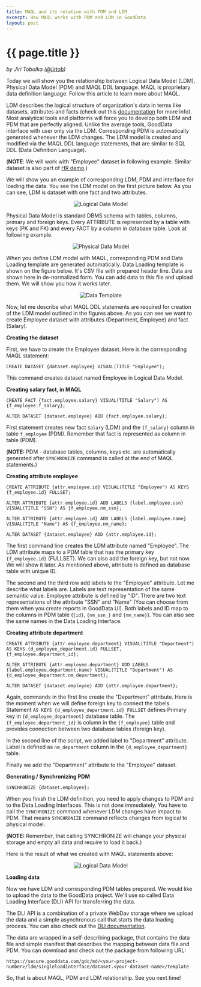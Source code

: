 ```yaml
---
title: MAQL and its relation with PDM and LDM
excerpt: How MAQL works with PDM and LDM in GoodData
layout: post
---
```


# {{ page.title }}
_by Jiri Tobolka ([@jirtob](http://twitter.com/jirtob))_

Today we will show you the relationship between Logical Data Model (LDM), Physical Data Model (PDM) and MAQL DDL language. MAQL is proprietary data definition language. Follow this article to learn more about MAQL.

LDM describes the logical structure of organization's data in terms like datasets, attributes and facts (check out this [documentation](http://developer.gooddata.com/api/maql-ddl.html) for more info). Most analytical tools and platforms will force you to develop both LDM and PDM that are perfectly aligned. Unlike the average tools, GoodData interface with user only via the LDM. Corresponding PDM is automatically generated whenever the LDM changes. The LDM model is created and modified via the MAQL DDL language statements, that are similar to SQL DDL (Data Definition Language).

(**NOTE**: We will work with "Employee" dataset in following example. Similar dataset is also part of [HR demo](http://developer.gooddata.com/gooddata-cl/examples/hr/).)

We will show you an example of corresponding LDM, PDM and interface for loading the data. You see the LDM model on the first picture below. As you can see, LDM is dataset with one fact and two attributes.

<p>
<center><img src="{{ site.root }}/images/posts/ldm-model.png" alt="Logical Data Model"></center>
</p>

Physical Data Model is standard DBMS schema with tables, columns, primary and foreign keys. Every ATTRIBUTE is represented by a table with keys (PK and FK) and every FACT by a column in database table. Look at following example. 

<p>
<center><img src="{{ site.root }}/images/posts/pdm-model.png" alt="Physical Data Model"></center>
</p>

When you define LDM model with MAQL, corresponding PDM and Data Loading template are generated automatically. Data Loading template is shown on the figure below. It's CSV file with prepared header line. Data are shown here in de-normalized form. You can add data to this file and upload them. We will show you how it works later. 

<p>
<center><img src="{{ site.root }}/images/posts/data-template.png" alt="Data Template"></center>
</p>

Now, let me describe what MAQL DDL statements are required for creation of the LDM model outlined in the figures above. As you can see we want to create Employee dataset with attributes (Department, Employee) and fact (Salary).

**Creating the dataset**

First, we have to create the Employee dataset. Here is the corresponding MAQL statement:

`CREATE DATASET {dataset.employee} VISUAL(TITLE "Employee");`

This command creates dataset named Employee in Logical Data Model.

**Creating salary fact, in MAQL**

`CREATE FACT {fact.employee.salary} VISUAL(TITLE "Salary") AS {f_employee.f_salary};`

`ALTER DATASET {dataset.employee} ADD {fact.employee.salary};`

First statement creates new fact `Salary` (LDM) and the `{f_salary}` column in table `f_employee` (PDM). Remember that fact is represented as column in table (PDM).

(**NOTE:** PDM - database tables, columns, keys etc. are automatically generated after `SYNCHRONIZE` command is called at the end of MAQL statements.)  

**Creating attribute employee**

`CREATE ATTRIBUTE {attr.employee.id} VISUAL(TITLE "Employee") AS KEYS {f_employee.id} FULLSET;`

`ALTER ATTRIBUTE {attr.employee.id} ADD LABELS {label.employee.ssn} VISUAL(TITLE "SSN") AS {f_employee.nm_ssn};`

`ALTER ATTRIBUTE {attr.employee.id} ADD LABELS {label.employee.name} VISUAL(TITLE "Name") AS {f_employee.nm_name};`

`ALTER DATASET {dataset.employee} ADD {attr.employee.id};`

The first command line creates the LDM attribute named "Employee". The LDM attribute maps to a PDM table that has the primary key `{f_employee.id}` (FULLSET). We can also add the foreign key, but not now. We will show it later. As mentioned above, attribute is defined as database table with unique ID.

The second and the third row add labels to the "Employee" attribute. Let me describe what labels are. Labels are text representation of the same semantic value. Employee attribute is defined by "ID". There are two text representations of the attribute "SSN" and "Name" (You can choose from them when you create reports in GoodData UI). Both labels and ID map to the columns in PDM table (`{id}`, `{nm_ssn_}` and `{nm_name}`). You can also see the same names in the Data Loading Interface.

**Creating attribute department**

`CREATE ATTRIBUTE {attr.employee.department} VISUAL(TITLE "Department") AS KEYS {d_employee_department.id} FULLSET, {f_employee.department_id};`

`ALTER ATTRIBUTE {attr.employee.department} ADD LABELS {label.employee.department.name} VISUAL(TITLE "Department") AS {d_employee_department.nm_department};`

`ALTER DATASET {dataset.employee} ADD {attr.employee.department};`

Again, commands in the first line create the "Department" attribute. Here is the moment when we will define foreign key to connect the tabels. Statement `AS KEYS {d_employee_department.id} FULLSET` defines Primary key in `{d_employee_department}` database table. The `{f_employee.department_id}` is column in the `{f_employee}` table and provides connection between two database tables (foreign key).

In the second line of the script, we added label to "Department" attribute. Label is defined as `nm_department` column in the `{d_employee_department}` table. 

Finally we add the "Department" attribute to the "Employee" dataset.

**Generating / Synchronizing PDM**

`SYNCHRONIZE {dataset.employee};`

When you finish the LDM definition, you need to apply changes to PDM and to the Data Loading Interfaces. This is not done immediately. You have to call the `SYNCHRONIZE` command whenever LDM changes have impact to PDM. That means `SYNCHRONIZE` command reflects changes from logical to physical model.

(**NOTE:** Remember, that calling SYNCHRONIZE will change your physical storage and empty all data and require to load it back.)

Here is the result of what we created with MAQL statements above:

<p>
<center><img src="{{ site.root }}/images/posts/maql-generating.png" alt="Logical Data Model"></center>
</p>

**Loading data**

Now we have LDM and corresponding PDM tables prepared. We would like to upload the data to the GoodData project. We'll use so called Data Loading Interface (DLI) API for transferring the data.

The DLI API is a combination of a private WebDav storage where we upload the data and a simple asynchronous call that starts the data loading process. You can also check out the [DLI documentation](http://developer.gooddata.com/api/#data).

The data are wrapped in a self-describing package, that contains the data file and simple manifest that describes the mapping between data file and PDM. You can download and check out the package from following URL:

`https://secure.gooddata.com/gdc/md/<your-project-number>/ldm/singleloadinterface/dataset.<your-dataset-name>/template`

So, that is about MAQL, PDM and LDM relationship. See you next time!